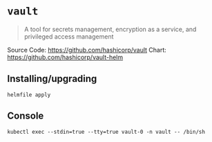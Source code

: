# `vault`

> A tool for secrets management, encryption as a service, and privileged access management

Source Code: https://github.com/hashicorp/vault
Chart: https://github.com/hashicorp/vault-helm

## Installing/upgrading

```shell
helmfile apply
```

## Console

```shell
kubectl exec --stdin=true --tty=true vault-0 -n vault -- /bin/sh
```